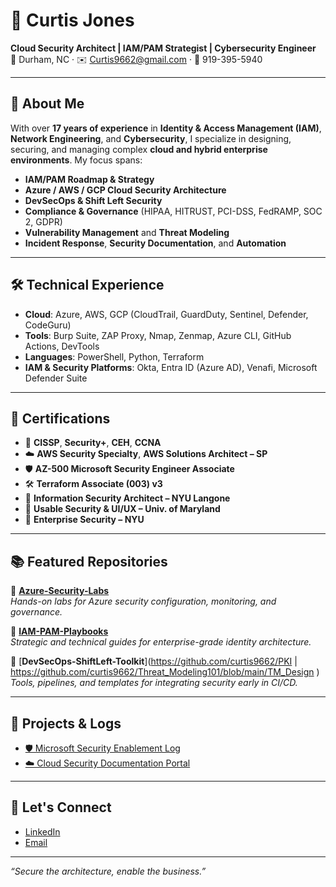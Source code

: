 # 👋 Curtis Jones  
**Cloud Security Architect | IAM/PAM Strategist | Cybersecurity Engineer**  
📍 Durham, NC · ✉️ Curtis9662@gmail.com · 📱 919-395-5940  

---

## 🔐 About Me

With over **17 years of experience** in **Identity & Access Management (IAM)**, **Network Engineering**, and **Cybersecurity**, I specialize in designing, securing, and managing complex **cloud and hybrid enterprise environments**. My focus spans:

- **IAM/PAM Roadmap & Strategy**
- **Azure / AWS / GCP Cloud Security Architecture**
- **DevSecOps & Shift Left Security**
- **Compliance & Governance** (HIPAA, HITRUST, PCI-DSS, FedRAMP, SOC 2, GDPR)
- **Vulnerability Management** and **Threat Modeling**
- **Incident Response**, **Security Documentation**, and **Automation**

---

## 🛠️ Technical Experience

- **Cloud**: Azure, AWS, GCP (CloudTrail, GuardDuty, Sentinel, Defender, CodeGuru)
- **Tools**: Burp Suite, ZAP Proxy, Nmap, Zenmap, Azure CLI, GitHub Actions, DevTools
- **Languages**: PowerShell, Python, Terraform
- **IAM & Security Platforms**: Okta, Entra ID (Azure AD), Venafi, Microsoft Defender Suite

---

## 🧠 Certifications

- 📜 **CISSP**, **Security+**, **CEH**, **CCNA**
- ☁️ **AWS Security Specialty**, **AWS Solutions Architect – SP**
- 🛡 **AZ-500 Microsoft Security Engineer Associate**
- 🛠 **Terraform Associate (003) v3**
- 🧬 **Information Security Architect – NYU Langone**
- 📐 **Usable Security & UI/UX – Univ. of Maryland**
- 🏥 **Enterprise Security – NYU**

---

## 📚 Featured Repositories

🔹 [**Azure-Security-Labs**](https://github.com/curtis9662/Lab_Ins)  
_Hands-on labs for Azure security configuration, monitoring, and governance._

🔹 [**IAM-PAM-Playbooks**](https://github.com/curtis9662/AAD)  
_Strategic and technical guides for enterprise-grade identity architecture._

🔹 [**DevSecOps-ShiftLeft-Toolkit**](https://github.com/curtis9662/PKI  | https://github.com/curtis9662/Threat_Modeling101/blob/main/TM_Design  )  
_Tools, pipelines, and templates for integrating security early in CI/CD._

---

## 📄 Projects & Logs

- [🛡 Microsoft Security Enablement Log](https://yourwebsite.com/security-log)  
- [☁️ Cloud Security Documentation Portal](https://yourwebsite.com/cloud-docs)

---

## 🤝 Let's Connect

- [LinkedIn](https://www.linkedin.com/in/cloudsolarch/)
- [Email](mailto:help@blactec.biz)

---

_“Secure the architecture, enable the business.”_
